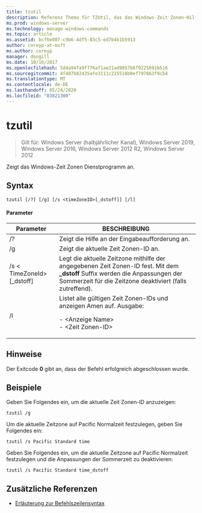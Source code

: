```yaml
---
title: tzutil
description: Referenz Thema für TZUtil, das das Windows-Zeit Zonen-Hilfsprogramm anzeigt.
ms.prod: windows-server
ms.technology: manage-windows-commands
ms.topic: article
ms.assetid: bcf6e007-c9b6-4df5-83c5-ed7b4b1b5913
author: coreyp-at-msft
ms.author: coreyp
manager: dongill
ms.date: 10/16/2017
ms.openlocfilehash: 5d4a94fa9f776af1ae21ad9057b6f9225691b516
ms.sourcegitcommit: 4f407b82435afe3111c215510b0ef797863f9cb4
ms.translationtype: MT
ms.contentlocale: de-DE
ms.lasthandoff: 05/24/2020
ms.locfileid: "83821300"
---
```

# <a name="tzutil"></a>tzutil

> Gilt für: Windows Server (halbjährlicher Kanal), Windows Server 2019, Windows Server 2016, Windows Server 2012 R2, Windows Server 2012

Zeigt das Windows-Zeit Zonen Dienstprogramm an.

## <a name="syntax"></a>Syntax
```
tzutil [/?] [/g] [/s <timeZoneID>[_dstoff]] [/l]
```
#### <a name="parameters"></a>Parameter
|Parameter|BESCHREIBUNG|
|-------|--------|
|/?|Zeigt die Hilfe an der Eingabeaufforderung an.|
|/g|Zeigt die aktuelle Zeit Zonen-ID an.|
|/s \< TimeZoneId> [_dstoff]|Legt die aktuelle Zeitzone mithilfe der angegebenen Zeit Zonen-ID fest. Mit dem **_dstoff** Suffix werden die Anpassungen der Sommerzeit für die Zeitzone deaktiviert (falls zutreffend).|
|/l|Listet alle gültigen Zeit Zonen-IDs und anzeigen Amen auf. Ausgabe:<p>-   \<Anzeige Name><br />-   \<Zeit Zonen-ID>|

## <a name="remarks"></a>Hinweise
Der Exitcode **0** gibt an, dass der Befehl erfolgreich abgeschlossen wurde.

## <a name="examples"></a>Beispiele
Geben Sie Folgendes ein, um die aktuelle Zeit Zonen-ID anzuzeigen:
```
tzutil /g
```
Um die aktuelle Zeitzone auf Pacific Normalzeit festzulegen, geben Sie Folgendes ein:
```
tzutil /s Pacific Standard time
```
Geben Sie Folgendes ein, um die aktuelle Zeitzone auf Pacific Normalzeit festzulegen und die Anpassungen der Sommerzeit zu deaktivieren:
```
tzutil /s Pacific Standard time_dstoff
```
## <a name="additional-references"></a>Zusätzliche Referenzen
- [Erläuterung zur Befehlszeilensyntax](command-line-syntax-key.md)

